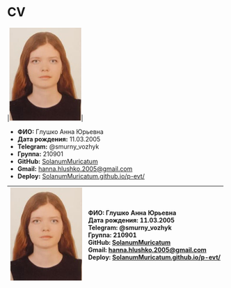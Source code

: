 # CV
|![](https://github.com/SolanumMuricatum/p-evt/blob/main/me.jpg)|

+ **ФИО:** Глушко Анна Юрьевна
+ **Дата рождения:** 11.03.2005
+ **Telegram:** @smurny_vozhyk
+ **Группа:** 210901
+ **GitHub:** [SolanumMuricatum](https://github.com/SolanumMuricatum/ "Перейти по ссылке")
+ **Gmail:** [hanna.hlushko.2005@gmail.com](hanna.hlushko.2005@gmail.com "Скопировать") 
+ **Deploy:** [SolanumMuricatum.github.io/p-evt/](https://solanummuricatum.github.io/p-evt/ "Перейти по ссылке")

|![](https://github.com/SolanumMuricatum/p-evt/blob/main/me.jpg)| **ФИО:** Глушко Анна Юрьевна <br> **Дата рождения:** 11.03.2005 <br> **Telegram:** @smurny_vozhyk <br> **Группа:** 210901 <br> **GitHub:** [SolanumMuricatum](https://github.com/SolanumMuricatum/ "Перейти по ссылке") <br> **Gmail:** [hanna.hlushko.2005@gmail.com](hanna.hlushko.2005@gmail.com "Скопировать") <br> **Deploy:** [SolanumMuricatum.github.io/p-evt/](https://solanummuricatum.github.io/p-evt/ "Перейти по ссылке") |
|:---------------------------------------|:-----------------|
